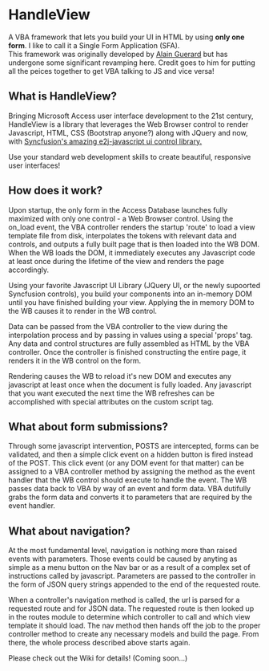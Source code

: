 # HandleView
A VBA framework that lets you build your UI in HTML by using **only one form**. I like to call it a Single Form Application (SFA).  
This framework was originally developed by <a href="https://github.com/apguerard/HandleView-DevPreview">Alain Guerard</a> but has undergone some significant revamping here.  Credit goes to him for putting all the peices together to get VBA talking to JS and vice versa!  

## What is HandleView?
Bringing Microsoft Access user interface development to the 21st century, HandleView is a library that leverages the Web Browser control to render Javascript, HTML, CSS (Bootstrap anyone?) along with JQuery and now, with <a href="https://github.com/syncfusion/ej2-javascript-ui-controls">Syncfusion's amazing e2j-javascript ui control library.</a>

Use your standard web development skills to create beautiful, responsive user interfaces!

## How does it work?
Upon startup, the only form in the Access Database launches fully maximized with only one control - a Web Browser control.  Using the on_load event, the VBA controller renders the startup 'route' to load a view template file from disk, interpolates the tokens with relevant data and controls, and outputs a fully built page that is then loaded into the WB DOM.  When the WB loads the DOM, it immediately executes any Javascript code at least once during the lifetime of the view and renders the page accordingly.

Using your favorite Javascript UI Library (JQuery UI, or the newly supoorted Syncfusion controls), you build your components into an in-memory DOM until you have finished building your view.  Applying the in memory DOM to the WB causes it to render in the WB control.

Data can be passed from the VBA controller to the view during the interpolation process and by passing in values using a special 'props' tag.  Any data and control structures are fully assembled as HTML by the VBA controller.  Once the controller is finished constructing the entire page, it renders it in the WB control on the form.

Rendering causes the WB to reload it's new DOM and executes any javascript at least once when the document is fully loaded.  Any javascript that you want executed the next time the WB refreshes can be accomplished with special attributes on the custom script tag.

## What about form submissions?
Through some javascript intervention, POSTS are intercepted, forms can be validated, and then a simple click event on a hidden button is fired instead of the POST.  This click event (or any DOM event for that matter) can be assigned to a VBA controller method by assigning the method as the event handler that the WB control should execute to handle the event.  The WB passes data back to VBA by way of an event and form data.  VBA dutifully grabs the form data and converts it to parameters that are required by the event handler.

## What about navigation?
At the most fundamental level, navigation is nothing more than raised events with parameters.  Those events could be caused by anyting as simple as a menu button on the Nav bar or as a result of a complex set of instructions called by javascript.  Parameters are passed to the controller in the form of JSON query strings appended to the end of the requested route.

When a controller's navigation method is called, the url is parsed for a requested route and for JSON data.  The requested route is then looked up in the routes module to determine which controller to call and which view template it should load.  The nav method then hands off the job to the proper controller method to create any necessary models and build the page.  From there, the whole process described above starts again.

Please check out the Wiki for details!  (Coming soon...)

